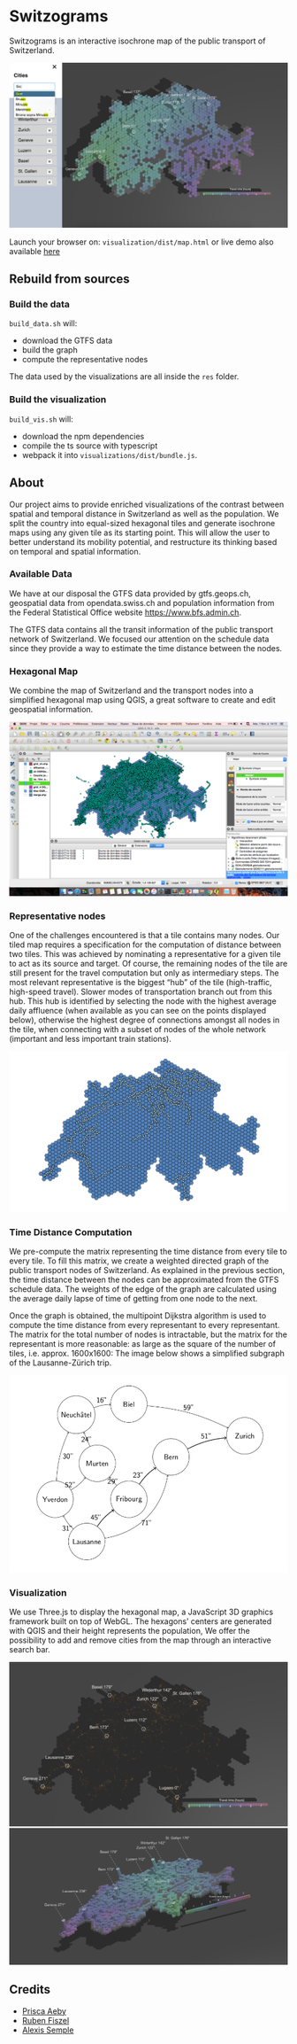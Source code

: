 # Switzograms

Switzograms is an interactive isochrone map of the public transport of Switzerland.

![Screenshot](screenshots/whole_application.png)

Launch your browser on: `visualization/dist/map.html` or live demo also available [here](http://switzograms.ch)

## Rebuild from sources

### Build the data

`build_data.sh` will: 

* download the GTFS data
* build the graph
* compute the representative nodes

The data used by the visualizations are all inside the `res` folder.

### Build the visualization

`build_vis.sh` will: 

* download the npm dependencies
* compile the ts source with typescript
* webpack it into `visualizations/dist/bundle.js`.


## About

Our project aims to provide enriched visualizations of the contrast between spatial and temporal distance in Switzerland as well as the population. 
We split the country into equal-sized hexagonal tiles and generate isochrone maps using any given tile as its starting point. This will allow the user to better understand its mobility potential, and restructure its thinking based on temporal and spatial information.

### Available Data
We have at our disposal the GTFS data provided by gtfs.geops.ch, geospatial data from opendata.swiss.ch and population information from the Federal Statistical Office website https://www.bfs.admin.ch. 

The GTFS data contains all the transit information of the public transport network of Switzerland. We focused our attention on the schedule data since they provide a way to estimate the time distance between the nodes.

### Hexagonal Map

We combine the map of Switzerland and the transport nodes into a simplified hexagonal map using QGIS, a great software to create and edit geospatial information.  

![QGIS](screenshots/qgis.png)

### Representative nodes

One of the challenges encountered is that a tile contains many nodes. Our tiled map requires a specification for the computation of distance between two tiles. This was achieved by nominating a representative for a given tile to act as its source and target. Of course, the remaining nodes of the tile are still present for the travel computation but only as intermediary steps.
The most relevant representative is the biggest “hub” of the tile (high-traffic, high-speed travel). Slower modes of transportation branch out from this hub. This hub is identified by selecting the node with the highest average daily affluence (when available as you can see on the points displayed below), otherwise the highest degree of connections amongst all nodes in the tile, when connecting with a subset of nodes of the whole network (important and less important train stations). 

![QGIS](screenshots/affluence.png)

### Time Distance Computation
We pre-compute the matrix representing the time distance from every tile to every tile.
To fill this matrix, we create a weighted directed graph of the public transport nodes of Switzerland.
As explained in the previous section, the time distance between the nodes can be approximated from the GTFS schedule data. The weights of the edge of the graph are calculated using the average daily lapse of time of getting from one node to the next.

Once the graph is obtained, the multipoint Dijkstra algorithm is used to compute the time distance from every representant to every representant. The matrix for the total number of nodes is intractable, but the matrix for the representant is more reasonable: as large as the square of the number of tiles, i.e. approx. 1600x1600:
The image below shows a simplified subgraph of the Lausanne-Zürich trip.

![Subgraph](screenshots/subgraph.png)

### Visualization
We use Three.js to display the hexagonal map, a JavaScript 3D graphics framework built on top of WebGL.
The hexagons’ centers are generated with QGIS and their height represents the population, We offer the possibility to add and remove cities from the map through an interactive search bar. 

![alt-text-1](screenshots/transport_nodes.png) ![alt-text-2](screenshots/population.png)

## Credits

* [Prisca Aeby](https://github.com/paeby)
* [Ruben Fiszel](https://github.com/rubenfiszel)
* [Alexis Semple](https://github.com/)
